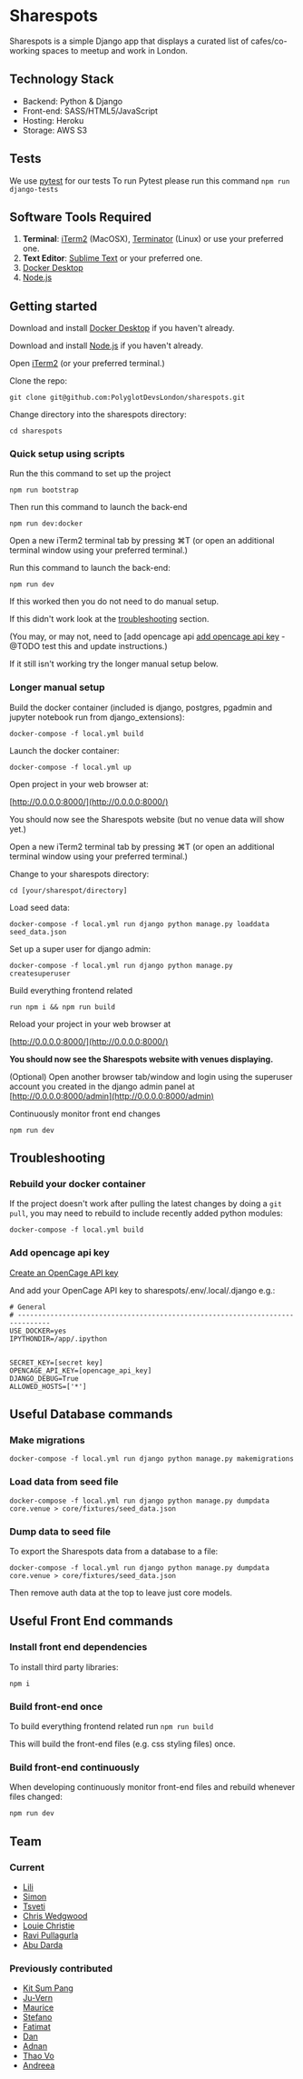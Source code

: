 # Sharespots

Sharespots is a simple Django app that displays a curated list of cafes/co-working spaces to meetup and work in London.

<!--
@TODO Add auto table of contents after this issue is fixed
https://github.com/isaacs/github/issues/215
e.g. [TOC] or {:toc max_level=3 }
-->

## Technology Stack

- Backend: Python & Django
- Front-end: SASS/HTML5/JavaScript
- Hosting: Heroku
- Storage: AWS S3

## Tests

We use [pytest](https://docs.pytest.org/en/stable/) for our tests
To run Pytest please run this command `npm run django-tests`

## Software Tools Required

1. **Terminal**: [iTerm2](https://www.iterm2.com/) (MacOSX), [Terminator](http://gnometerminator.blogspot.co.uk/p/introduction.html) (Linux) or use your preferred one.
2. **Text Editor**: [Sublime Text](http://www.sublimetext.com/) or your preferred one.
3. [Docker Desktop](https://www.docker.com/products/docker-desktop)
4. [Node.js](https://nodejs.org/en/)

## Getting started

Download and install [Docker Desktop](https://www.docker.com/products/docker-desktop) if you haven't already.

Download and install [Node.js](https://nodejs.org/en/) if you haven't already.

Open [iTerm2](https://www.iterm2.com/) (or your preferred terminal.)

Clone the repo:

```shell
git clone git@github.com:PolyglotDevsLondon/sharespots.git
```

Change directory into the sharespots directory:

```shell
cd sharespots
```

### Quick setup using scripts

Run the this command to set up the project

```
npm run bootstrap
```

Then run this command to launch the back-end
```
npm run dev:docker
```

Open a new iTerm2 terminal tab by pressing ⌘T (or open an additional terminal window using your preferred terminal.)

Run this command to launch the back-end:
```
npm run dev
```

If this worked then you do not need to do manual setup.

If this didn't work  look at the [troubleshooting](#Troubleshooting) section.

(You may, or may not, need to [add opencage api [add opencage api key](###Add-opencage-api-key) - @TODO test this and update instructions.)

If it still isn't working try the longer manual setup below.

### Longer manual setup

Build the docker container (included is django, postgres, pgadmin and jupyter notebook run from django_extensions):

```shell
docker-compose -f local.yml build
```

Launch the docker container:
```shell
docker-compose -f local.yml up
```

Open project in your web browser at:

[http://0.0.0.0:8000/](http://0.0.0.0:8000/)

You should now see the Sharespots website (but no venue data will show yet.)

Open a new iTerm2 terminal tab by pressing ⌘T (or open an additional terminal window using your preferred terminal.)

Change to your sharespots directory:

```shell
cd [your/sharespot/directory]
```

Load seed data:

```shell
docker-compose -f local.yml run django python manage.py loaddata seed_data.json
```

Set up a super user for django admin:

```shell
docker-compose -f local.yml run django python manage.py createsuperuser
```

Build everything frontend related

```
run npm i && npm run build 
```

Reload your project in your web browser at

[http://0.0.0.0:8000/](http://0.0.0.0:8000/)

**You should now see the Sharespots website with venues displaying.**

(Optional) Open another browser tab/window and login using the superuser account you created in the django admin panel at [http://0.0.0.0:8000/admin](http://0.0.0.0:8000/admin)

Continuously monitor front end changes

```
npm run dev
```

## Troubleshooting



### Rebuild your docker container

If the project doesn't work after pulling the latest changes by doing a `git pull`, you may need to rebuild to include recently added python modules:

```shell
docker-compose -f local.yml build
```

### Add opencage api key

[Create an OpenCage API key](https://opencagedata.com/)

And add your OpenCage API key to sharespots/.env/.local/.django e.g.:

```
# General
# ------------------------------------------------------------------------------
USE_DOCKER=yes
IPYTHONDIR=/app/.ipython


SECRET_KEY=[secret key]
OPENCAGE_API_KEY=[opencage_api_key]
DJANGO_DEBUG=True
ALLOWED_HOSTS=['*']

```

## Useful Database commands

### Make migrations

```shell
docker-compose -f local.yml run django python manage.py makemigrations
```

### Load data from seed file
```
docker-compose -f local.yml run django python manage.py dumpdata core.venue > core/fixtures/seed_data.json
```

### Dump data to seed file

To export the Sharespots data from a database to a file:

```
docker-compose -f local.yml run django python manage.py dumpdata core.venue > core/fixtures/seed_data.json
```

Then remove auth data at the top to leave just core models.


## Useful Front End commands

### Install front end dependencies

To install third party libraries:

```
npm i
```
### Build front-end once
To build everything frontend related run `npm run build`

This will build the front-end files (e.g. css styling files) once.

### Build front-end continuously

When developing continuously monitor front-end files and rebuild  whenever files changed:

```
npm run dev
```
## Team

### Current

- [Lili](https://github.com/lili2311)
- [Simon](https://github.com/simonRedwards)
- [Tsveti](https://github.com/tsvetelinak0)
- [Chris Wedgwood](https://github.com/chriswedgwood)
- [Louie Christie](https://github.com/louiechristie)
- [Ravi Pullagurla](https://github.com/ravinderreddy-p)
- [Abu Darda](https://github.com/abu271)

### Previously contributed

- [Kit Sum Pang](https://github.com/ktsmpng)
- [Ju-Vern](https://github.com/juvern)
- [Maurice](https://github.com/mbanerjeepalmer)
- [Stefano](https://github.com/CianciuStyles)
- [Fatimat](https://github.com/gbaja)
- [Dan](https://github.com/snowkuma)
- [Adnan](https://github.com/adnansalehin)
- [Thao Vo](https://github.com/littlethao)
- [Andreea](https://github.com/etiquetteX)
